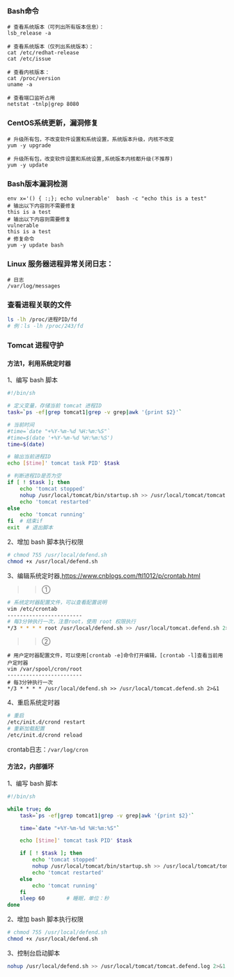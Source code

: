 ### Bash命令
```
# 查看系统版本（可列出所有版本信息）：
lsb_release -a

# 查看系统版本（仅列出系统版本）：
cat /etc/redhat-release
cat /etc/issue

# 查看内核版本：
cat /proc/version
uname -a

# 查看端口监听占用
netstat -tnlp|grep 8080
```

### CentOS系统更新，漏洞修复
```
# 升级所有包，不改变软件设置和系统设置，系统版本升级，内核不改变
yum -y upgrade

# 升级所有包，改变软件设置和系统设置,系统版本内核都升级(不推荐)
yum -y update
```

### Bash版本漏洞检测
```
env x='() { :;}; echo vulnerable'  bash -c "echo this is a test" 
# 输出以下内容则不需要修复
this is a test 
# 输出以下内容则需要修复
vulnerable  
this is a test  
# 修复命令
yum -y update bash 
```


### Linux 服务器进程异常关闭日志：
```
# 日志
/var/log/messages
```

### 查看进程关联的文件
```bash
ls -lh /proc/进程PID/fd
# 例：ls -lh /proc/243/fd
```

### Tomcat 进程守护
#### 方法1，利用系统定时器
1、编写 bash 脚本
```bash
#!/bin/sh

# 定义变量，存储当前 tomcat 进程ID
task=`ps -ef|grep tomcat1|grep -v grep|awk '{print $2}'`

# 当前时间
#time=`date "+%Y-%m-%d %H:%m:%S"`
#time=$(date '+%Y-%m-%d %H:%m:%S')
time=$(date)

# 输出当前进程ID
echo [$time]' tomcat task PID' $task

# 判断进程ID是否为空
if [ ! $task ]; then
    echo 'tomcat stopped'
    nohup /usr/local/tomcat/bin/startup.sh >> /usr/local/tomcat/tomcat.defend.log 2>&1 &
    echo 'tomcat restarted'
else
    echo 'tomcat running'
fi  # 结束if
exit  # 退出脚本
```
2、增加 bash 脚本执行权限
```bash
# chmod 755 /usr/local/defend.sh
chmod +x /usr/local/defend.sh
```

3、编辑系统定时器,https://www.cnblogs.com/ftl1012/p/crontab.html
>>①
```bash
# 系统定时器配置文件，可以查看配置说明
vim /etc/crontab
------------------------
# 每3分钟执行一次，注意root，使用 root 权限执行
*/3 * * * * root /usr/local/defend.sh >> /usr/local/tomcat.defend.sh 2>&1
```
>>②
```
# 用户定时器配置文件，可以使用[crontab -e]命令打开编辑，[crontab -l]查看当前用户定时器
vim /var/spool/cron/root
------------------------
# 每3分钟执行一次
*/3 * * * * /usr/local/defend.sh >> /usr/local/tomcat.defend.sh 2>&1
```

4、重启系统定时器
```bash
# 重启
/etc/init.d/crond restart
# 重新加载配置
/etc/init.d/crond reload
```
crontab日志：`/var/log/cron`

#### 方法2，内部循环
1、编写 bash 脚本
```bash
#!/bin/sh

while true; do
    task=`ps -ef|grep tomcat1|grep -v grep|awk '{print $2}'`

    time=`date "+%Y-%m-%d %H:%m:%S"`

    echo [$time]' tomcat task PID' $task

    if [ ! $task ]; then
        echo 'tomcat stopped'
        nohup /usr/local/tomcat/bin/startup.sh >> /usr/local/tomcat/tomcat.defend.log 2>&1 &
        echo 'tomcat restarted'
    else
        echo 'tomcat running'
    fi
    sleep 60       # 睡眠，单位：秒
done
```
2、增加 bash 脚本执行权限
```bash
# chmod 755 /usr/local/defend.sh
chmod +x /usr/local/defend.sh
```
3、控制台启动脚本
```bash
nohup /usr/local/defend.sh >> /usr/local/tomcat/tomcat.defend.log 2>&1 &
```
